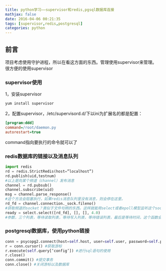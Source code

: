 ```yaml
---
title: python学习——supervisor和redis,pgsql数据库连接
mathjax: false
date: 2016-04-06 00:21:35
tags: [supervisor,redis,postgresql]
categories: python
---
```


## 前言 
项目考虑使用守护进程，所以在看这方面的东西。管理使用supervisor来管理。很方便的使用supervisor
### supervisor使用
1，安装supervisor
```bash
yum install supervisor
```
2，配置supervisor，/etc/supervisord.d/下以ini为扩展名的都是配置：
```ini
[program:ddd]
command=/root/daemon.py
autorestart=true
```
command指向要执行的命令就可以了

### redis数据库的链接以及消息队列
```python
import redis
rd = redis.StrictRedis(host=”localhost”)
rd.publish(uid,testnum)
#以上是向某个频道（channel）发布消息
channel = rd.pubsub()
channel.subscribe(uid)
msg = channel.parse_response()
#这个方法会阻塞执行，如果redis消息队列里没有消息，则会停在这里。
rd_fd = channel.connection._sock.fileno()
#获取频道的socket？类似于文件句柄的东西。这样就能用select或者epoll模型监听这个socket？从而判断是否有消息？这点存疑，以后用的时候在研究了
ready = select.select([rd_fd], [], [], 4.0)
#参数，三个列表，等待读取列表，等待写入列表，等待错误列表，最后是等待时间，这个函数会阻塞执行，这个是超时时间。
```
### postgresql数据库，使用python链接
```python
conn = psycopg2.connect(host=self.host, user=self.user, password=self.passwd) #链接到数据库
r = conn.cursor() #获取游标
r.execute(self.query[‘config’]) #进行sql语句的使用
r.close()
conn.commit() #提交事务
conn.close() #关闭游标以及数据库
```
